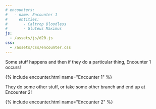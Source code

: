 ```yaml
---
# encounters:
#   - name: Encounter 1
#     entities:
#       - Caltrop Bloodless
#       - Gluteus Maximus
js:
  - /assets/js/d20.js
css:
  - /assets/css/encounter.css
---
```


Some stuff happens and then if they do a particular thing, Encounter 1 occurs!

{% include encounter.html name="Encounter 1" %}


They do some other stuff, or take some other branch and end up at Encounter 2!

{% include encounter.html name="Encounter 2" %}

